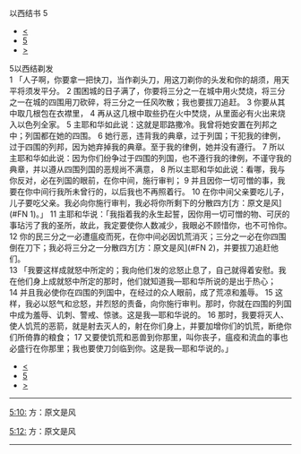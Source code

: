 ﻿





 以西结书 5




* [<](bible/EZK04.md)
* [5](bible/EZK.md)
* [>](bible/EZK06.md)



 
5以西结剃发  
1 「人子啊，你要拿一把快刀，当作剃头刀，用这刀剃你的头发和你的胡须，用天平将须发平分。 
2 围困城的日子满了，你要将三分之一在城中用火焚烧，将三分之一在城的四围用刀砍碎，将三分之一任风吹散；我也要拔刀追赶。 
3 你要从其中取几根包在衣襟里， 
4 再从这几根中取些扔在火中焚烧，从里面必有火出来烧入以色列全家。 
5 主耶和华如此说：这就是耶路撒冷。我曾将她安置在列邦之中；列国都在她的四围。 
6 她行恶，违背我的典章，过于列国；干犯我的律例，过于四围的列邦，因为她弃掉我的典章。至于我的律例，她并没有遵行。 
7 所以主耶和华如此说：因为你们纷争过于四围的列国，也不遵行我的律例，不谨守我的典章，并以遵从四围列国的恶规尚不满意， 
8 所以主耶和华如此说：看哪，我与你反对，必在列国的眼前，在你中间，施行审判； 
9 并且因你一切可憎的事，我要在你中间行我所未曾行的，以后我也不再照着行。 
10 在你中间父亲要吃儿子，儿子要吃父亲。我必向你施行审判，我必将你所剩下的分散四方[方：原文是风](#FN
1)。」 
11 主耶和华说：「我指着我的永生起誓，因你用一切可憎的物、可厌的事玷污了我的圣所，故此，我定要使你人数减少，我眼必不顾惜你，也不可怜你。 
12 你的民三分之一必遭瘟疫而死，在你中间必因饥荒消灭；三分之一必在你四围倒在刀下；我必将三分之一分散四方[方：原文是风](#FN
2)，并要拔刀追赶他们。  
13 「我要这样成就怒中所定的；我向他们发的忿怒止息了，自己就得着安慰。我在他们身上成就怒中所定的那时，他们就知道我—耶和华所说的是出于热心； 
14 并且我必使你在四围的列国中，在经过的众人眼前，成了荒凉和羞辱。 
15 这样，我必以怒气和忿怒，并烈怒的责备，向你施行审判。那时，你就在四围的列国中成为羞辱、讥刺、警戒、惊骇。这是我—耶和华说的。 
16 那时，我要将灭人、使人饥荒的恶箭，就是射去灭人的，射在你们身上，并要加增你们的饥荒，断绝你们所倚靠的粮食； 
17 又要使饥荒和恶兽到你那里，叫你丧子，瘟疫和流血的事也必盛行在你那里；我也要使刀剑临到你。这是我—耶和华说的。」 
* [<](bible/EZK04.md)
* [5](bible/EZK.md)
* [>](bible/EZK06.md)





---


[5:10:](#V10)
方：原文是风


[5:12:](#V12)
方：原文是风




---









